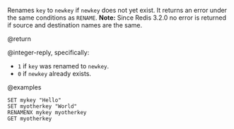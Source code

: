 Renames `key` to `newkey` if `newkey` does not yet exist.
It returns an error under the same conditions as `RENAME`.
**Note:** Since Redis 3.2.0 no error is returned if source and destination names are the same.

@return

@integer-reply, specifically:

* `1` if `key` was renamed to `newkey`.
* `0` if `newkey` already exists.

@examples

```cli
SET mykey "Hello"
SET myotherkey "World"
RENAMENX mykey myotherkey
GET myotherkey
```
